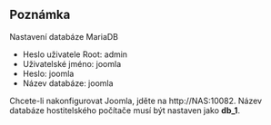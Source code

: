 ## Poznámka 
Nastavení databáze MariaDB

- Heslo uživatele Root: admin
- Uživatelské jméno: joomla
- Heslo: joomla
- Název databáze: joomla

Chcete-li nakonfigurovat Joomla, jděte na http://NAS:10082. Název databáze hostitelského počítače musí být nastaven jako **db_1**.
